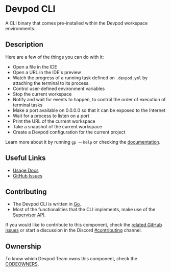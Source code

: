 # Devpod CLI

A CLI binary that comes pre-installed within the Devpod workspace environments.

## Description

Here are a few of the things you can do with it:

- Open a file in the IDE
- Open a URL in the IDE's preview
- Watch the progress of a running task defined on `.devpod.yml` by attaching the terminal to its process.
- Control user-defined environment variables
- Stop the current workspace
- Notify and wait for events to happen, to control the order of execution of terminal tasks
- Make a port available on 0.0.0.0 so that it can be exposed to the Internet
- Wait for a process to listen on a port
- Print the URL of the current workspace
- Take a snapshot of the current workspace
- Create a Devpod configuration for the current project

Learn more about it by running `gp —-help` or checking the [documentation](https://www.devpod.khulnasoft.com/docs/command-line-interface/).

## Useful Links

- [Usage Docs](https://www.devpod.khulnasoft.com/docs/command-line-interface)
- [GitHub Issues](https://github.com/khulnasoft/devpod/labels/component%3A%20gp%20cli)

## Contributing

- The Devpod CLI is written in [Go](https://go.dev/).
- Most of the functionalities that the CLI implements, make use of the [Supervisor API](https://github.com/khulnasoft/devpod/tree/main/components/supervisor-api).

If you would like to contribute to this component, check the [related GitHub issues](https://github.com/khulnasoft/devpod/labels/component%3A%20gp%20cli) or start a discussion in the Discord [#contributing](https://discord.com/channels/816244985187008514/885406100436951080) channel.

## Ownership

To know which Devpod Team owns this component, check the [CODEOWNERS](https://github.com/khulnasoft/devpod/blob/main/.github/CODEOWNERS).
